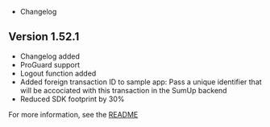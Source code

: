 * Changelog

## Version 1.52.1

- Changelog added
- ProGuard support
- Logout function added
- Added foreign transaction ID to sample app: Pass a unique identifier that will be accociated with this transaction in the SumUp backend
- Reduced SDK footprint by 30%

For more information, see the [README](https://github.com/sumup/Android-MerchantSDK/blob/master/README.md)
